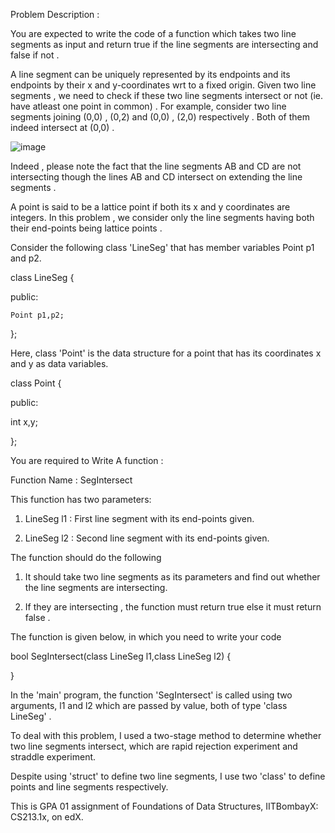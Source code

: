 Problem Description :

You are expected to write the code of a function which takes two line segments as input and return true if the line segments are intersecting and false if not . 

A line segment can be uniquely represented by its endpoints and its endpoints by their x and y-coordinates wrt to a fixed origin.  Given two line segments , we need to check if these two line segments intersect or not (ie. have atleast one point in common) . For example, consider two line segments joining (0,0) , (0,2) and (0,0) , (2,0) respectively . Both of them indeed intersect at (0,0) .

![image](https://github.com/ZhaohuaFang/Line-Segments-Intersecting/blob/master/Graded_Programming_Assignment_GPA_01__Problem_Description_.png)

Indeed , please note the fact that the line segments AB and CD are not intersecting though the lines AB and CD intersect on extending the line segments . 

A point is said to be a lattice point if both its x and y coordinates are integers. In this problem , we consider only the line segments having both their end-points being lattice points . 

Consider the following class 'LineSeg' that has member variables Point p1 and p2.

class LineSeg {

public:

    Point p1,p2;
    
};

Here, class 'Point' is the data structure for a point that has its coordinates x and y as data variables.

class Point {

public:

 int x,y; 
 
};

You are required to Write A function :

Function Name : SegIntersect

This function has two parameters:

1. LineSeg l1 :  First line segment with its end-points given.

2. LineSeg l2 :  Second line segment with its end-points given.

The function should do the following

1. It should take two line segments as its parameters and find out whether the line segments are intersecting.

2. If they are intersecting , the function must return true else it must return false .

The function is given below, in which you need to write your code

bool SegIntersect(class LineSeg l1,class LineSeg l2) {
   
}

In the 'main' program, the function 'SegIntersect' is called using two arguments, l1 and l2 which are passed by value, both of type 'class LineSeg' .

To deal with this problem, I used a two-stage method to determine whether two line segments intersect, which are rapid rejection experiment and straddle experiment.

Despite using 'struct' to define two line segments, I use two 'class' to define points and line segments respectively.

This is GPA 01 assignment of Foundations of Data Structures, IITBombayX: CS213.1x, on edX.
